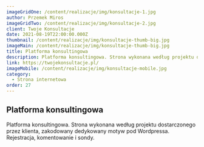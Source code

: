 ```yaml
---
imageGridOne: /content/realizacje/img/konsultacje-1.jpg
author: Przemek Miros
imageGridTwo: /content/realizacje/img/konsultacje-2.jpg
client: Twoje Konsultacje
date: 2021-08-19T22:00:00.000Z
thumbnail: /content/realizacje/img/konsultacje-thumb-big.jpg
imageMain: /content/realizacje/img/konsultacje-thumb-big.jpg
title: Platforma konsultingowa
description: Platforma konsultingowa. Strona wykonana według projektu dostarczonego przez klienta, zakodowany dedykowany motyw pod Wordpressa. Rejestracja, komentowanie i sondy.
link: https://twojekonsultacje.pl/
imageMobile: /content/realizacje/img/konsultacje-mobile.jpg
category:
  - Strona internetowa
order: 27
---
```


## Platforma konsultingowa

Platforma konsultingowa. Strona wykonana według projektu dostarczonego przez klienta, zakodowany dedykowany motyw pod Wordpressa. Rejestracja, komentowanie i sondy.

